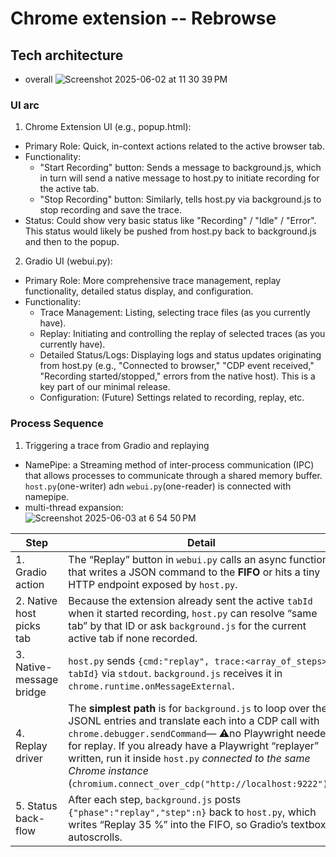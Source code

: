 # Chrome extension -- Rebrowse

## Tech architecture
- overall
![Screenshot 2025-06-02 at 11 30 39 PM](https://github.com/user-attachments/assets/0480f653-7c48-4069-9c18-88a5c59cc984)

### UI arc

1. Chrome Extension UI (e.g., popup.html):
  - Primary Role: Quick, in-context actions related to the active browser tab.
  - Functionality:
    - "Start Recording" button: Sends a message to background.js, which in turn will send a native message to host.py to initiate recording for the active tab.
    - "Stop Recording" button: Similarly, tells host.py via background.js to stop recording and save the trace.
  - Status: Could show very basic status like "Recording" / "Idle" / "Error". This status would likely be pushed from host.py back to background.js and then to the popup.

2. Gradio UI (webui.py):
  - Primary Role: More comprehensive trace management, replay functionality, detailed status display, and configuration.
  - Functionality:
    - Trace Management: Listing, selecting trace files (as you currently have).
    - Replay: Initiating and controlling the replay of selected traces (as you currently have).
    - Detailed Status/Logs: Displaying logs and status updates originating from host.py (e.g., "Connected to browser," "CDP event received," "Recording started/stopped," errors from the native host). This is a key part of our minimal release.
    - Configuration: (Future) Settings related to recording, replay, etc.

### Process Sequence  

1. Triggering a trace from Gradio and replaying
  - NamePipe: a Streaming method of inter-process communication (IPC) that allows processes to communicate through a shared memory buffer.
    `host.py`(one-writer) adn `webui.py`(one-reader) is connected with namepipe.
  - multi-thread expansion:  
![Screenshot 2025-06-03 at 6 54 50 PM](https://github.com/user-attachments/assets/39c0f0a3-1680-4c69-a827-531b32384da6)

  | Step                     | Detail        |                                                                                                                                                                                                    
  | ------------------------ | ------------------------ |
  | 1. Gradio action         | The “Replay” button in `webui.py` calls an async function that writes a JSON command to the **FIFO** or hits a tiny HTTP endpoint exposed by `host.py`.                                                                                                                                                                                                          |
  | 2. Native host picks tab | Because the extension already sent the active `tabId` when it started recording, `host.py` can resolve “same tab” by that ID or ask `background.js` for the current active tab if none recorded.                                                                                                                                                                 |
  | 3. Native-message bridge | `host.py` sends `{cmd:"replay", trace:<array_of_steps>, tabId}` via `stdout`.  `background.js` receives it in `chrome.runtime.onMessageExternal`.                                                                                                                                                                                                                |
  | 4. Replay driver         | The **simplest path** is for `background.js` to loop over the JSONL entries and translate each into a CDP call with `chrome.debugger.sendCommand`— ⚠️no Playwright needed for replay.  If you already have a Playwright “replayer” written, run it inside `host.py` *connected to the same Chrome instance* (`chromium.connect_over_cdp("http://localhost:9222")`). |
  | 5. Status back-flow      | After each step, `background.js` posts `{"phase":"replay","step":n}` back to `host.py`, which writes “Replay 35 %” into the FIFO, so Gradio’s textbox autoscrolls.        |                                                                                                                  
